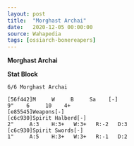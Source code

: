 ```yaml
---
layout: post
title:  "Morghast Archai"
date:   2020-12-05 00:00:00
source: Wahapedia
tags: [ossiarch-bonereapers]
---
```


**Morghast Archai**

**Stat Block**
```
6/6 Morghast Archai
```

```
[56f442]M     W     B     Sa    [-]
9"    6     10    4+    
[e85545]Weapons[-]
[c6c930]Spirit Halberd[-]
2"     A:3    H:3+   W:3+   R:-2   D:3   
[c6c930]Spirit Swords[-]
1"     A:5    H:3+   W:3+   R:-1   D:2   
```
    